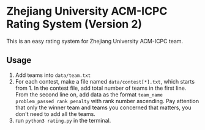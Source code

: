 Zhejiang University ACM-ICPC Rating System (Version 2)
===

This is an easy rating system for Zhejiang University ACM-ICPC team.


Usage
---

1. Add teams into ```data/team.txt```
2. For each contest, make a file named ```data/contest[*].txt```, which starts from 1. In the contest file, add total number of teams in the first line. From the second line on, add data as the format ```team_name problem_passed rank penalty``` with rank number ascending. Pay attention that only the winner team and teams you concerned that matters, you don't need to add all the teams. 
3. run ```python3 rating.py``` in the terminal.